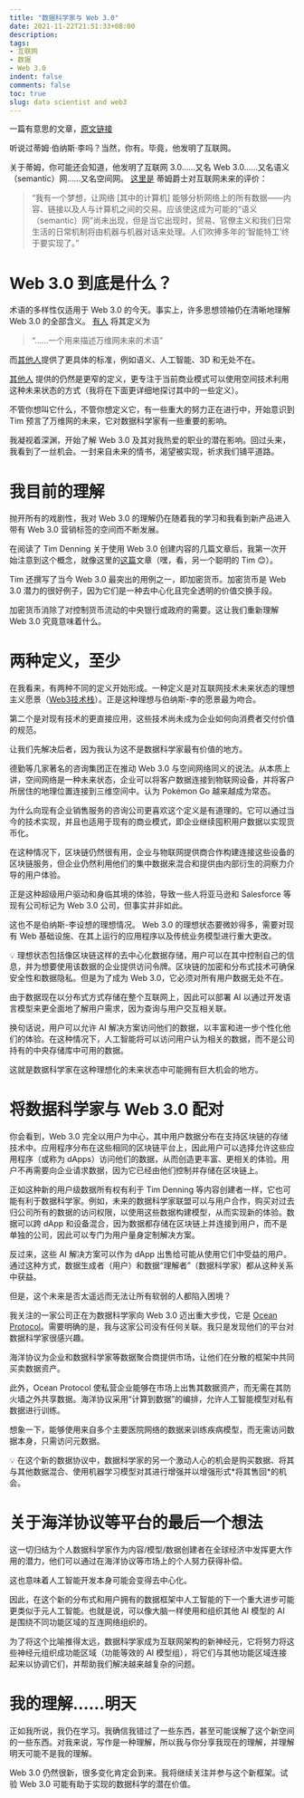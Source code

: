```yaml
---
title: "数据科学家与 Web 3.0"
date: 2021-11-22T21:51:33+08:00
description:
tags:
- 互联网
- 数据
- Web 3.0
indent: false
comments: false
toc: true
slug: data scientist and web3
---
```


一篇有意思的文章，[原文链接](https://towardsdatascience.com/dear-data-scientists-i-love-you-sincerely-web-3-0-55049273905a)

听说过蒂姆·伯纳斯·李吗？当然，你有。毕竟，他发明了互联网。

关于蒂姆，你可能还会知道，他发明了互联网 3.0……又名 Web 3.0……又名语义（semantic）网……又名空间网。 [这里是](https://www.historyofinformation.com/detail.php?id=3343) 蒂姆爵士对互联网未来的评价：

> “我有一个梦想，让网络 [其中的计算机] 能够分析网络上的所有数据——内容、链接以及人与计算机之间的交易。应该使这成为可能的“语义（semantic）网”尚未出现，但是当它出现时，贸易、官僚主义和我们日常生活的日常机制将由机器与机器对话来处理。人们吹捧多年的‘智能特工’终于要实现了。”

# **Web 3.0 到底是什么？**

术语的多样性仅适用于 Web 3.0 的今天。事实上，许多思想领袖仍在清晰地理解 Web 3.0 的全部含义。 [有人](https://www.igi-global.com/dictionary/infoxication/32201) 将其定义为

> “……一个用来描述万维网未来的术语” 

而[其他人](https://www.expert.ai/blog/web-3-0/)提供了更具体的标准，例如语义、人工智能、3D 和无处不在。

[其他人](https://www2.deloitte.com/us/en/insights/topics/digital-transformation/web-3-0-technologies-in-business.html) 提供的仍然是更窄的定义，更专注于当前商业模式可以使用空间技术利用这种未来状态的方式（我将在下面更详细地探讨其中的一些定义）。

不管你想叫它什么，不管你想定义它，有一些重大的努力正在进行中，开始意识到 Tim 预言了万维网的未来，它对数据科学家有一些重要的影响。

我凝视着深渊，开始了解 Web 3.0 及其对我热爱的职业的潜在影响。回过头来，我看到了一丝机会。一封来自未来的情书，渴望被实现，祈求我们铺平道路。

# 我目前的理解

抛开所有的戏剧性，我对 Web 3.0 的理解仍在随着我的学习和我看到新产品进入带有 Web 3.0 营销标签的空间而不断发展。

在阅读了 Tim Denning 关于使用 Web 3.0 创建内容的几篇文章后，我第一次开始注意到这个概念，就像这里的[这篇](https://medium.com/swlh/the-new-content-platform-im-making-money-from-and-dominating-bf92646a160)文章（嘿，看，另一个聪明的 Tim 😊）。

Tim 还撰写了当今 Web 3.0 最突出的用例之一，即加密货币。加密货币是 Web 3.0 潜力的很好例子，因为它们是一种去中心化且完全透明的价值交换手段。

加密货币消除了对控制货币流动的中央银行或政府的需要。这让我们重新理解 Web 3.0 究竟意味着什么。

# 两种定义，至少

在我看来，有两种不同的定义开始形成。一种定义是对互联网技术未来状态的理想主义愿景（[Web3技术栈](https://appinventiv.com/blog/web-3-0-blockchain-impact-on-businesses/)）。正是这种理想与伯纳斯-李的愿景最为吻合。

第二个是对现有技术的更直接应用，这些技术尚未成为企业如何向消费者交付价值的规范。

让我们先解决后者，因为我认为这不是数据科学家最有价值的地方。

德勤等几家著名的咨询集团正在推动 Web 3.0 与空间网络同义的说法。从本质上讲，空间网络是一种未来状态，企业可以将客户数据连接到物联网设备，并将客户所居住的地理位置连接到三维空间中。认为 Pokémon Go 越来越成为常态。

为什么向现有企业销售服务的咨询公司更喜欢这个定义是有道理的。它可以通过当今的技术实现，并且也适用于现有的商业模式，即企业继续囤积用户数据以实现货币化。

在这种情况下，区块链仍然很有用，企业与物联网提供商合作构建连接这些设备的区块链服务，但企业仍然利用他们的集中数据来混合和提供由内部衍生的洞察力介导的用户体验。

正是这种超级用户驱动和身临其境的体验，导致一些人将亚马逊和 Salesforce 等现有公司标记为 Web 3.0 公司，但事实并非如此。

这也不是伯纳斯-李设想的理想情况。 Web 3.0 的理想状态要微妙得多，需要对现有 Web 基础设施、在其上运行的应用程序以及传统业务模型进行重大更改。

<aside>
💡 理想状态包括像区块链这样的去中心化数据存储，用户可以在其中控制自己的信息，并为想要使用该数据的企业提供访问令牌。区块链的加密和分布式技术可确保安全性和数据隐私。但是为了成为 Web 3.0，它必须对所有用户数据无处不在。

</aside>

由于数据现在以分布式方式存储在整个互联网上，因此可以部署 AI 以通过开发语言模型来更全面地了解用户需求，因为查询与用户交互相关联。

换句话说，用户可以允许 AI 解决方案访问他们的数据，以丰富和进一步个性化他们的体验。在这种情况下，人工智能将可以访问用户认为相关的数据，而不是公司持有的中央存储库中可用的数据。

这就是数据科学家在这种理想化的未来状态中可能拥有巨大机会的地方。

# 将数据科学家与 Web 3.0 配对

你会看到，Web 3.0 完全以用户为中心，其中用户数据分布在支持区块链的存储技术中。应用程序分布在这些相同的区块链平台上，因此用户可以选择允许这些应用程序（或称为 dApps）访问他们的数据，从而创造更丰富、更相关的体验。用户不再需要向企业请求数据，因为它已经由他们控制并存储在区块链上。

正如这种新的用户级数据所有权有利于 Tim Denning 等内容创建者一样，它也可能有利于数据科学家。例如，未来的数据科学家联盟可以与用户合作，购买对过去归公司所有的数据的访问权限，以使用这些数据构建模型，从而实现新的体验。数据可以跨 dApp 和设备混合，因为数据都存储在区块链上并连接到用户，而不是单独的公司，因此可以专门为用户量身定制解决方案。

反过来，这些 AI 解决方案可以作为 dApp 出售给可能从使用它们中受益的用户。通过这种方式，数据生成者（用户）和数据“理解者”（数据科学家）都从这种关系中获益。

但是，这个未来是否太遥远而无法让所有软弱的人都陷入困境？

我关注的一家公司正在为数据科学家向 Web 3.0 迈出重大步伐，它是 [Ocean Protocol](https://oceanprotocol.com/)。需要明确的是，我与这家公司没有任何关联。我只是发现他们的平台对数据科学家很感兴趣。

海洋协议为企业和数据科学家等数据聚合商提供市场，让他们在分散的框架中共同买卖数据资产。

此外，Ocean Protocol 使私营企业能够在市场上出售其数据资产，而无需在其防火墙之外共享数据。海洋协议采用“计算到数据”的编排，允许人工智能模型对私有数据进行训练。

想象一下，能够使用来自多个主要医院网络的数据来训练疾病模型，而无需访问数据本身，只需访问元数据。

<aside>
💡 在这个新的数据协议中，数据科学家的另一个激动人心的机会是购买数据、将其与其他数据混合、使用机器学习模型对其进行增强并以增强形式*将其售回*的机会。

</aside>

# 关于海洋协议等平台的最后一个想法

这一切归结为个人数据科学家作为内容/模型/数据创建者在全球经济中发挥更大作用的潜力，他们可以通过在海洋协议等市场上的个人努力获得补偿。

这也意味着人工智能开发本身可能会变得去中心化。

因此，在这个新的分布式和用户拥有的数据框架中人工智能的下一个重大进步可能更类似于元人工智能。也就是说，可以像大脑一样使用和组织其他 AI 模型的 AI 是围绕不同功能区域的互连网络组织的。

为了将这个比喻推得太远，数据科学家成为互联网架构的新神经元，它将努力将这些神经元组织成功能区域（功能等效的 AI 模型组），将它们与其他功能区域连接起来以协调它们，并帮助我们解决越来越复杂的问题。

# 我的理解……明天

正如我所说，我仍在学习。我确信我错过了一些东西，甚至可能误解了这个新空间的一些东西。对我来说，写作是一种理解，所以我与你分享我现在的理解，并理解明天可能不是我的理解。

Web 3.0 仍然很新，很多变化肯定会到来。我将继续关注并参与这个新框架。试验 Web 3.0 可能有助于实现的数据科学的潜在价值。